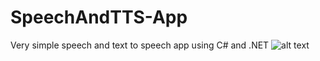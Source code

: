 # SpeechAndTTS-App
Very simple speech and text to speech app using C# and .NET
![alt text](https://raw.githubusercontent.com/IceMaDaFaKa/SpeechAndTTS-App/master/Sample.png)

